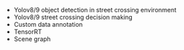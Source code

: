 * Yolov8/9 object detection in street crossing environment
* Yolov8/9 street crossing decision making
* Custom data annotation
* TensorRT
* Scene graph
